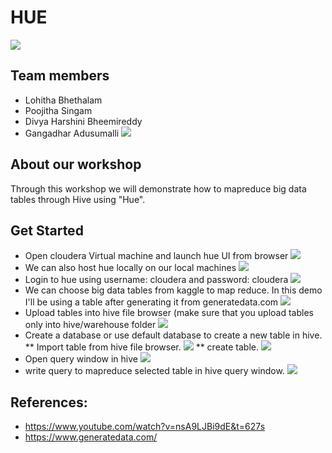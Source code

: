 # HUE
 ![](https://github.com/PoojithaSingam/Hue/blob/master/images/hue_logo.png)
  ## Team members
  * Lohitha Bhethalam
  * Poojitha Singam
  * Divya Harshini Bheemireddy
  * Gangadhar Adusumalli
  ![](https://github.com/PoojithaSingam/Hue/blob/master/images/Screenshot%20(73).png)
  ## About our workshop
  Through this workshop we will demonstrate how to mapreduce big data tables through Hive using "Hue".
  ## Get Started
  * Open cloudera Virtual machine and launch hue UI from browser
  ![](https://github.com/PoojithaSingam/Hue/blob/master/images/launchHue.PNG)
  * We can also host hue locally on our local machines
   ![](https://github.com/PoojithaSingam/Hue/blob/master/images/canalsohosthuelocally.PNG)
  * Login to hue using username: cloudera and password: cloudera
   ![](https://github.com/PoojithaSingam/Hue/blob/master/images/logintohue.PNG)
  * We can choose big data tables from kaggle to map reduce. In this demo I'll be using a table after generating it from generatedata.com
   ![](https://github.com/PoojithaSingam/Hue/blob/master/images/generatedata.PNG)
  * Upload tables into hive file browser (make sure that you upload tables only into hive/warehouse folder
   ![](https://github.com/PoojithaSingam/Hue/blob/master/images/addfiletohivefolder.PNG)
 * Create a database or use default database to create a new table in hive. 
 ** Import table from hive file browser.
   ![](https://github.com/PoojithaSingam/Hue/blob/master/images/importtablefromhivefolder.PNG)
 ** create table.
 ![](https://github.com/PoojithaSingam/Hue/blob/master/images/createtable.PNG)
 * Open query window in hive 
 ![](https://github.com/PoojithaSingam/Hue/blob/master/images/writehivequerytomapredce.PNG)
 * write query to mapreduce selected table in hive query window.
 ![](https://github.com/PoojithaSingam/Hue/blob/master/images/mapreduce.PNG)
 ## References:
 * https://www.youtube.com/watch?v=nsA9LJBi9dE&t=627s
 * https://www.generatedata.com/
   
 

